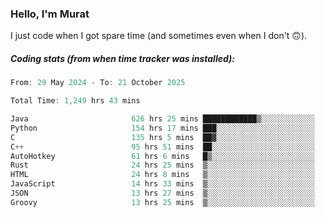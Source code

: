 ### Hello, I'm Murat

I just code when I got spare time (and sometimes even when I don't 🙃).

##### Coding stats (from when time tracker was installed):
<!--START_SECTION:wakatime-->

```cpp
From: 29 May 2024 - To: 21 October 2025

Total Time: 1,249 hrs 43 mins

Java                       626 hrs 25 mins ████████████▒░░░░░░░░░░░░   49.85 %
Python                     154 hrs 17 mins ███░░░░░░░░░░░░░░░░░░░░░░   12.28 %
C                          135 hrs 5 mins  ██▓░░░░░░░░░░░░░░░░░░░░░░   10.75 %
C++                        95 hrs 51 mins  ██░░░░░░░░░░░░░░░░░░░░░░░   07.63 %
AutoHotkey                 61 hrs 6 mins   █▒░░░░░░░░░░░░░░░░░░░░░░░   04.86 %
Rust                       24 hrs 25 mins  ▒░░░░░░░░░░░░░░░░░░░░░░░░   01.94 %
HTML                       24 hrs 8 mins   ▒░░░░░░░░░░░░░░░░░░░░░░░░   01.92 %
JavaScript                 14 hrs 33 mins  ▒░░░░░░░░░░░░░░░░░░░░░░░░   01.16 %
JSON                       13 hrs 27 mins  ▒░░░░░░░░░░░░░░░░░░░░░░░░   01.07 %
Groovy                     13 hrs 25 mins  ▒░░░░░░░░░░░░░░░░░░░░░░░░   01.07 %
```

<!--END_SECTION:wakatime-->
